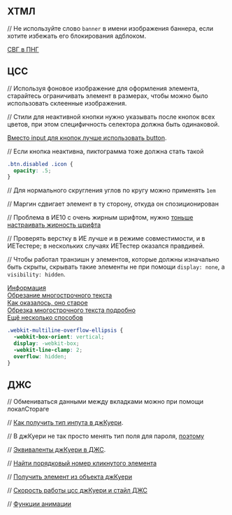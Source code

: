 ## ХТМЛ

// Не используйте слово `banner` в имени изображения баннера, если хотите избежать его блокирования адблоком.

[СВГ в ПНГ](http://www.fileformat.info/convert/image/svg2raster.htm)


## ЦСС

// Используя фоновое изображение для оформления элемента, старайтесь ограничивать элемент в размерах, чтобы можно было использовать склеенные изображения.

// Стили для неактивной кнопки нужно указывать после кнопок всех цветов, при этом специфичность селектора должна быть одинаковой.

[Вместо input для кнопок лучше использовать button](http://stackoverflow.com/a/14017782).

// Если кнопка неактивна, пиктограмма тоже должна стать такой

```css
.btn.disabled .icon {
  opacity: .5;
}
```

// Для нормального скругления углов по кругу можно применять `1em`

// Маргин сдвигает элемент в ту сторону, откуда он спозиционирован

// Проблема в ИЕ10 с очень жирным шрифтом, нужно [тоньше настраивать жирность шрифта](http://stackoverflow.com/a/12165315)

// Проверять верстку в ИЕ лучше и в режиме совместимости, и в ИЕТестере; в нескольких случаях ИЕТестер оказался правдивей.

// Чтобы работал транзишн у элементов, которые должны изначально быть скрыты, скрывать такие элементы не при помощи `display: none`, а `visibility: hidden`.

[Информация](https://twitter.com/banzalik/status/399861318087622656)   
[Обрезание многострочного текста](http://css-tricks.com/line-clampin/)   
[Как оказалось, оно старое](http://dropshado.ws/post/1015351370/webkit-line-clamp)   
[Обрезка многострочного текста подробно](http://css-tricks.com/line-clampin/)   
[Ещё несколько способов](http://www.css-101.org/articles/line-clamp/line-clamp_for_non_webkit-based_browsers.php)   

```css
.webkit-multiline-overflow-ellipsis {
  -webkit-box-orient: vertical;
  display: -webkit-box;
  -webkit-line-clamp: 2;
  overflow: hidden;
}
```


## ДЖС

// Обмениваться данными между вкладками можно при помощи локалСтораге

// [Как получить тип инпута в джКуери](http://stackoverflow.com/a/3165569).

// В джКуери не так просто менять тип поля для пароля, [поэтому](http://stackoverflow.com/questions/1544317/jquery-change-type-of-input-field)

// [Эквиваленты джКуери в ДЖС](http://codepen.io/HugoGiraudel/pen/Lvodz).

// [Найти порядковый номер кликнутого элемента](http://stackoverflow.com/a/1188774)

// [Получить элемент из объекта джКуери](http://stackoverflow.com/a/1677910)

// [Скорость работы цсс джКуери и стайл ДЖС](http://jsperf.com/style-versus-jquery-css/8)

// [Функции анимации](https://github.com/danro/jquery-easing/blob/master/jquery.easing.js)

